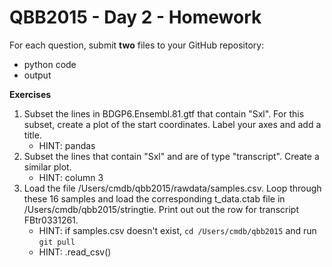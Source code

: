 QBB2015 - Day 2 - Homework
==========================

For each question, submit **two** files to your GitHub repository:

- python code
- output

**Exercises**

1. Subset the lines in BDGP6.Ensembl.81.gtf that contain "Sxl".  For this subset, create a plot of the start coordinates.  Label your axes and add a title.
    - HINT: pandas
2. Subset the lines that contain "Sxl" and are of type "transcript".  Create a similar plot.
    - HINT: column 3
3. Load the file /Users/cmdb/qbb2015/rawdata/samples.csv.  Loop through these 16 samples and load the corresponding t_data.ctab file in /Users/cmdb/qbb2015/stringtie.  Print out out the row for transcript FBtr0331261.
    - HINT: if samples.csv doesn't exist, `cd /Users/cmdb/qbb2015` and run `git pull`
    - HINT: .read_csv()    
